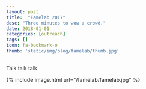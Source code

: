 ```yaml
---
layout: post
title:  "Famelab 2017"
desc: "Three minutes to wow a crowd."
date: 2018-01-01
categories: [outreach]
tags: []
icon: fa-bookmark-o
thumb: 'static/img/blog/famelab/thumb.jpg'
---
```


Talk talk talk

{% include image.html url="/famelab/famelab.jpg"  %}

